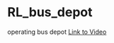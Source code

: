 # RL_bus_depot
 operating bus depot
[Link to Video](https://drive.google.com/uc?id=1Jn4mv8PMCpIevqxyR3xcFlG52c3o5ryV)



